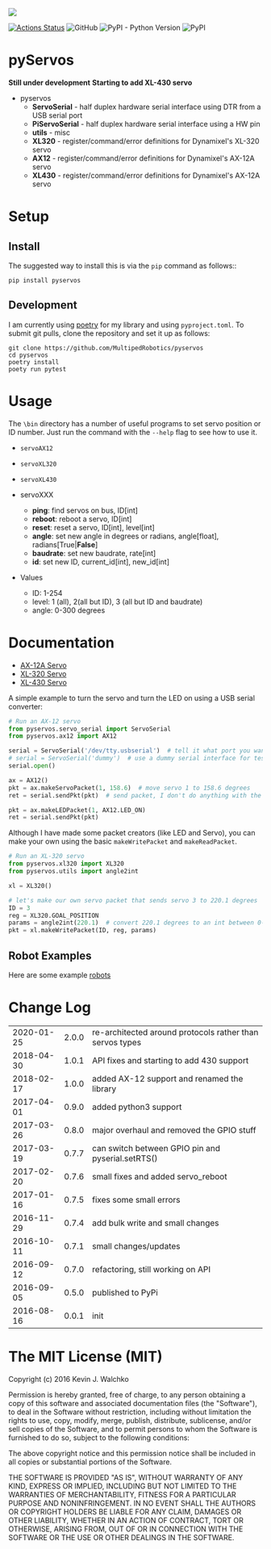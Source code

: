 ![](https://raw.githubusercontent.com/MultipedRobotics/pyservos/master/pics/dynamixel.jpg)

[![Actions Status](https://github.com/MultipedRobotics/dh/workflows/CheckPackage/badge.svg)](https://github.com/MultipedRobotics/pyservos/actions)
![GitHub](https://img.shields.io/github/license/multipedrobotics/pyservos)
![PyPI - Python Version](https://img.shields.io/pypi/pyversions/pyservos)
![PyPI](https://img.shields.io/pypi/v/pyservos)

# pyServos

**Still under development**
**Starting to add XL-430 servo**

- pyservos
    - **ServoSerial** - half duplex hardware serial interface using DTR from a USB serial port
    - **PiServoSerial** - half duplex hardware serial interface using a HW pin
    - **utils** - misc
    - **XL320** - register/command/error definitions for Dynamixel's XL-320 servo
    - **AX12** - register/command/error definitions for Dynamixel's AX-12A servo
    - **XL430** - register/command/error definitions for Dynamixel's AX-12A servo

# Setup

## Install

The suggested way to install this is via the `pip` command as follows::

    pip install pyservos

## Development

I am currently using [poetry](https://python-poetry.org/) for my library and using
`pyproject.toml`. To submit git pulls, clone the repository and set it up as
follows:

    git clone https://github.com/MultipedRobotics/pyservos
    cd pyservos
    poetry install
    poety run pytest

# Usage

The `\bin` directory has a number of useful programs to set servo position or ID number. Just
run the command with the `--help` flag to see how to use it.

- `servoAX12`
- `servoXL320`
- `servoXL430`

 - servoXXX
    - **ping**: find servos on bus, ID[int]
    - **reboot**: reboot a servo, ID[int]
    - **reset**: reset a servo, ID[int], level[int]
    - **angle**: set new angle in degrees or radians, angle[float], radians[True|**False**]
    - **baudrate**: set new baudrate, rate[int]
    - **id**: set new ID, current_id[int], new_id[int]
- Values
    - ID: 1-254
    - level: 1 (all), 2(all but ID), 3 (all but ID and baudrate)
    - angle: 0-300 degrees

# Documentation

- [AX-12A Servo](https://github.com/MomsFriendlyRobotCompany/pyservos/tree/master/docs/ax12)
- [XL-320 Servo](https://github.com/MomsFriendlyRobotCompany/pyservos/tree/master/docs/xl320)
- [XL-430 Servo](https://github.com/MomsFriendlyRobotCompany/pyservos/tree/master/docs/xl430)

A simple example to turn the servo and turn the LED on using a USB serial converter:

```python
# Run an AX-12 servo
from pyservos.servo_serial import ServoSerial
from pyservos.ax12 import AX12

serial = ServoSerial('/dev/tty.usbserial')  # tell it what port you want to use
# serial = ServoSerial('dummy')  # use a dummy serial interface for testing
serial.open()

ax = AX12()
pkt = ax.makeServoPacket(1, 158.6)  # move servo 1 to 158.6 degrees
ret = serial.sendPkt(pkt)  # send packet, I don't do anything with the returned status packet

pkt = ax.makeLEDPacket(1, AX12.LED_ON)
ret = serial.sendPkt(pkt)
```

Although I have made some packet creators (like LED and Servo), you can make
your own using the basic `makeWritePacket` and `makeReadPacket`.

```python
# Run an XL-320 servo
from pyservos.xl320 import XL320
from pyservos.utils import angle2int

xl = XL320()

# let's make our own servo packet that sends servo 3 to 220.1 degrees
ID = 3
reg = XL320.GOAL_POSITION
params = angle2int(220.1)  # convert 220.1 degrees to an int between 0-1023
pkt = xl.makeWritePacket(ID, reg, params)
```

## Robot Examples

Here are some example [robots](https://github.com/MomsFriendlyRobotCompany/pyservos/tree/master/docs/robots)


# Change Log

| | | |
|------------|-------|--------------------------------------------|
| 2020-01-25 | 2.0.0 | re-architected around protocols rather than servos types |
| 2018-04-30 | 1.0.1 |  API fixes and starting to add 430 support |
| 2018-02-17 | 1.0.0 |  added AX-12 support and renamed the library |
| 2017-04-01 | 0.9.0 |  added python3 support |
| 2017-03-26 | 0.8.0 |  major overhaul and removed the GPIO stuff |
| 2017-03-19 | 0.7.7 |  can switch between GPIO pin and pyserial.setRTS() |
| 2017-02-20 | 0.7.6 |  small fixes and added servo_reboot |
| 2017-01-16 | 0.7.5 |  fixes some small errors |
| 2016-11-29 | 0.7.4 |  add bulk write and small changes |
| 2016-10-11 | 0.7.1 |  small changes/updates |
| 2016-09-12 | 0.7.0 |  refactoring, still working on API |
| 2016-09-05 | 0.5.0 |  published to PyPi |
| 2016-08-16 | 0.0.1 |  init |

# The MIT License (MIT)

Copyright (c) 2016 Kevin J. Walchko

Permission is hereby granted, free of charge, to any person obtaining a copy of
this software and associated documentation files (the "Software"), to deal in
the Software without restriction, including without limitation the rights to
use, copy, modify, merge, publish, distribute, sublicense, and/or sell copies
of the Software, and to permit persons to whom the Software is furnished to do
so, subject to the following conditions:

The above copyright notice and this permission notice shall be included in all
copies or substantial portions of the Software.

THE SOFTWARE IS PROVIDED "AS IS", WITHOUT WARRANTY OF ANY KIND, EXPRESS OR
IMPLIED, INCLUDING BUT NOT LIMITED TO THE WARRANTIES OF MERCHANTABILITY, FITNESS
FOR A PARTICULAR PURPOSE AND NONINFRINGEMENT. IN NO EVENT SHALL THE AUTHORS OR
COPYRIGHT HOLDERS BE LIABLE FOR ANY CLAIM, DAMAGES OR OTHER LIABILITY, WHETHER
IN AN ACTION OF CONTRACT, TORT OR OTHERWISE, ARISING FROM, OUT OF OR IN
CONNECTION WITH THE SOFTWARE OR THE USE OR OTHER DEALINGS IN THE SOFTWARE.
